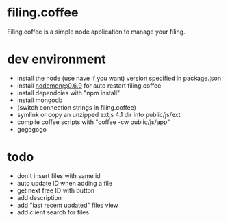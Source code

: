 # filing.coffee

Filing.coffee is a simple node application to manage your filing.

# dev environment

* install the node (use nave if you want) version specified in package.json
* install nodemon@0.6.9 for auto restart filing.coffee
* install dependcies with "npm install"
* install mongodb
* (switch connection strings in filing.coffee)
* symlink or copy an unzipped extjs 4.1 dir into public/js/ext
* compile coffee scripts with "coffee -cw public/js/app"
* gogogogo

# todo

* don't insert files with same id
* auto update ID when adding a file
* get next free ID with button
* add description
* add "last recent updated" files view
* add client search for files
